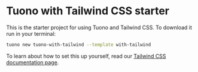 # Tuono with Tailwind CSS starter

This is the starter project for using Tuono and Tailwind CSS. To download it run in your terminal:

```sh
tuono new tuono-with-tailwind --template with-tailwind
```

To learn about how to set this up yourself, read our [Tailwind CSS documentation page](https://tuono.dev/documentation/styles/tailwind-css).
